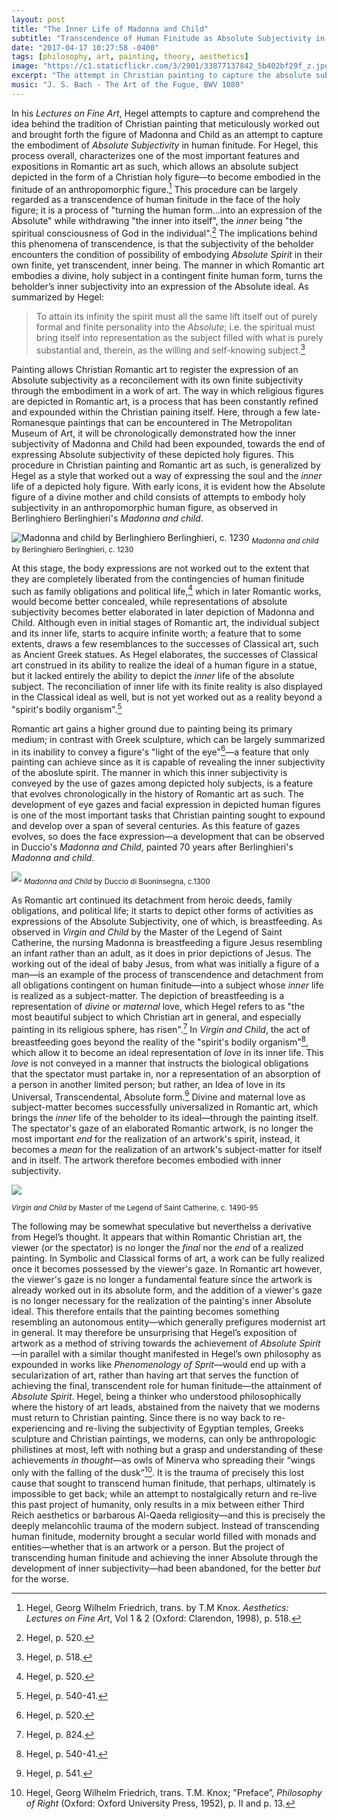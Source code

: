 ```yaml
---
layout: post
title: "The Inner Life of Madonna and Child"
subtitle: "Transcendence of Human Finitude as Absolute Subjectivity in Christian Painting"
date: "2017-04-17 10:27:58 -0400"
tags: [philosophy, art, painting, theory, aesthetics]
image: "https://c1.staticflickr.com/3/2901/33877137842_5b402bf29f_z.jpg"
excerpt: "The attempt in Christian painting to capture the absolute subjectivity of a divine figure in human finitude"
music: "J. S. Bach - The Art of the Fugue, BWV 1080"
---
```


In his _Lectures on Fine Art_, Hegel attempts to capture and comprehend the idea behind the tradition of Christian painting that meticulously worked out and brought forth the figure of Madonna and Child as an attempt to capture the embodiment of _Absolute Subjectivity_ in human finitude. For Hegel, this process overall, characterizes one of the most important features and expositions in Romantic art as such, which allows an absolute subject depicted in the form of a Christian holy figure—to become embodied in the finitude of an anthropomorphic figure.[^8fb309f4] This procedure can be largely regarded as a transcendence of human finitude in the face of the holy figure; it is a process of "turning the human form...into an expression of the Absolute" while withdrawing "the inner into itself", the _inner_ being "the spiritual consciousness of God in the individual".[^0acd34cb] The implications behind this phenomena of transcendence, is that the subjectivity of the beholder encounters the condition of possibility of embodying _Absolute Spirit_ in their own finite, yet transcendent, inner being. The manner in which Romantic art embodies a divine, holy subject in a contingent finite human form, turns the beholder’s inner subjectivity into an expression of the Absolute ideal. As summarized by Hegel:

> To attain its infinity the spirit must all the same lift itself out of purely formal and finite personality into the _Absolute_; i.e. the spiritual must bring itself into representation as the subject filled with what is purely substantial and, therein, as the willing and self-knowing subject.[^6a38549d]

Painting allows Christian Romantic art to register the expression of an Absolute subjectivity as a reconcilement with its own finite subjectivity through the embodiment in a work of art. The way in which religious figures are depicted in Romantic art, is a process that has been constantly refined and expounded within the Christian paining itself. Here, through a few late-Romanesque paintings that can be encountered in The Metropolitan Museum of Art, it will be chronologically demonstrated how the inner subjectivity of Madonna and Child had been expounded, towards the end of expressing Absolute subjectivity of these depicted holy figures. This procedure in Christian painting and Romantic art as such, is generalized by Hegel as a style that worked out a way of expressing the soul and the _inner_ life of a depicted holy figure. With early icons, it is evident how the Absolute figure of a divine mother and child consists of attempts to embody holy subjectivity in an anthropomorphic human figure, as observed in Berlinghiero Berlinghieri's _Madonna and child_.

![Madonna and child by Berlinghiero Berlinghieri, c. 1230](https://c1.staticflickr.com/3/2837/33877138092_eb8d419d6b_z.jpg)
<sub>_Madonna and child_ by Berlinghiero Berlinghieri, c. 1230</sub>

At this stage, the body expressions are not worked out to the extent that they are completely liberated from the contingencies of human finitude such as family obligations and political life,[^d81c57ac] which in later Romantic works, would become better concealed, while representations of absolute subjectivity becomes better elaborated in later depiction of Madonna and Child. Although even in initial stages of Romantic art, the individual subject and its inner life, starts to acquire infinite worth; a feature that to some extents, draws a few resemblances to the successes of Classical art, such as Ancient Greek statues. As Hegel elaborates, the successes of Classical art construed in its ability to realize the ideal of a human figure in a statue, but it lacked entirely the ability to depict the _inner_ life of the absolute subject. The reconciliation of inner life with its finite reality is also displayed in the Classical ideal as well, but is not yet worked out as a reality beyond a "spirit's bodily organism".[^0b52f97d]

Romantic art gains a higher ground due to painting being its primary medium; in contrast with Greek sculpture, which can be largely summarized in its inability to convey a figure's "light of the eye"[^7b940986]—a feature that only painting can achieve since as it is capable of revealing the inner subjectivity of the aboslute spirit. The manner in which this inner subjectivity is conveyed by the use of gazes among depicted holy subjects, is a feature that evolves chronologically in the history of Romantic art as such. The development of eye gazes and facial expression in depicted human figures is one of the most important tasks that Christian painting sought to expound and develop over a span of several centuries. As this feature of gazes evolves, so does the face expression—a development that can be observed in Duccio's _Madonna and Child_, painted 70 years after Berlinghieri's _Madonna and child_.

![](https://c2.staticflickr.com/4/3942/33877137962_f4061cc199_z.jpg)
<sub>_Madonna and Child_ by Duccio di Buoninsegna, c.1300</sub>

As Romantic art continued its detachment from heroic deeds, family obligations, and political life; it starts to depict other forms of activities as expressions of the Absolute Subjectivity, one of which, is breastfeeding. As observed in _Virgin and Child_ by the Master of the Legend of Saint Catherine, the nursing Madonna is breastfeeding a figure Jesus resembling an infant rather than an adult, as it does in prior depictions of Jesus. The working out of the ideal of baby Jesus, from what was initially a figure of a man—is an example of the process of transcendence and detachment from all obligations contingent on human finitude—into a subject whose _inner_ life is realized as a subject-matter. The depiction of breastfeeding is a representation of _divine_ or _maternal_ love, which Hegel refers to as "the most beautiful subject to which Christian art in general, and especially painting in its religious sphere, has risen".[^83716322] In _Virgin and Child_, the act of breastfeeding goes beyond the reality of the "spirit's bodily organism"[^397ef1b7], which allow it to become an ideal representation of _love_ in its inner life. This _love_ is not conveyed in a manner that instructs the biological obligations that the spectator must partake in, nor a representation of an absorption of a person in another limited person; but rather, an Idea of love in its Universal, Transcendental, Absolute form.[^205ec3ea] Divine and maternal love as subject-matter becomes successfully universalized in Romantic art, which brings the _inner_ life of the beholder to its ideal—through the painting itself. The spectator's gaze of an elaborated Romantic artwork, is no longer the most important _end_ for the realization of an artwork's spirit, instead, it becomes a _mean_ for the realization of an artwork's subject-matter for itself and in itself. The artwork therefore becomes embodied with inner subjectivity.

![](https://c1.staticflickr.com/3/2901/33877137842_5b402bf29f_z.jpg)

<sub>_Virgin and Child_ by Master of the Legend of Saint Catherine, c. 1490-95</sub>

The following may be somewhat speculative but neverthelss a derivative from Hegel’s thought. It appears that within Romantic Christian art, the viewer (or the spectator) is no longer the _final_ nor the _end_ of a realized painting. In Symbolic and Classical forms of art, a work can be fully realized once it becomes possessed by the viewer's gaze. In Romantic art however, the viewer's gaze is no longer a fundamental feature since the artwork is already worked out in its absolute form, and the addition of a viewer's gaze is no longer necessary for the realization of the painting's inner Absolute ideal. This therefore entails that the painting becomes something resembling an autonomous entity—which generally prefigures modernist art in general. It may therefore be unsurprising that Hegel’s exposition of artwork as a method of striving towards the achievement of _Absolute Spirit_—in parallel with a similar thought manifested in Hegel’s own philosophy as expounded in works like _Phenomenology of Sprit_—would end up with a secularization of art, rather than having art that serves the function of achieving the final, transcendent role for human finitude—the attainment of _Absolute Spirit_. Hegel, being a thinker who understood philosophically where the history of art leads, abstained from the naivety that we moderns must return to Christian painting. Since there is no way back to re-experiencing and re-living the subjectivity of Egyptian temples, Greeks sculpture and Christian paintings, we moderns, can only be anthropologic philistines at most, left with nothing but a grasp and understanding of these achievements _in thought_—as owls of Minerva who spreading their “wings only with the falling of the dusk”[^1]. It is the trauma of precisely this lost cause that sought to transcend human finitude, that perhaps, ultimately is impossible to get back; while an attempt to nostalgically return and re-live this past project of humanity, only results in a mix between either Third Reich aesthetics or barbarous Al-Qaeda religiosity—and this is precisely the deeply melancohlic trauma of the modern subject. Instead of transcending human finitude, modernity brought a secular world filled with monads and entities—whether that is an artwork or a person. But the project of transcending human finitude and achieving the inner Absolute through the development of inner subjectivity—had been abandoned, for the better _but_ for the worse.

[^d81c57ac]: Hegel, p. 520.
[^0acd34cb]: Hegel, p. 520.
[^8fb309f4]: Hegel, Georg Wilhelm Friedrich, trans. by T.M Knox. _Aesthetics: Lectures on Fine Art_, Vol 1 & 2 (Oxford: Clarendon, 1998), p. 518.
[^6a38549d]: Hegel, p. 518.
[^0b52f97d]: Hegel, p. 540-41.
[^7b940986]: Hegel, p. 520.
[^205ec3ea]: Hegel, p. 541.
[^397ef1b7]: Hegel, p. 540-41.
[^83716322]: Hegel, p. 824.
[^1]: Hegel, Georg Wilhelm Friedrich, trans. T.M. Knox; "Preface”, _Philosophy of Right_ (Oxford: Oxford University Press, 1952), p. II and p. 13.
